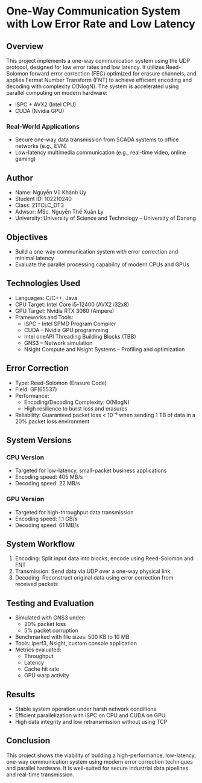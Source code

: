 # One-Way Communication System with Low Error Rate and Low Latency

## Overview

This project implements a one-way communication system using the UDP protocol, designed for low error rates and low latency. It utilizes Reed-Solomon forward error correction (FEC) optimized for erasure channels, and applies Fermat Number Transform (FNT) to achieve efficient encoding and decoding with complexity O(NlogN). The system is accelerated using parallel computing on modern hardware:

- ISPC + AVX2 (Intel CPU)
- CUDA (Nvidia GPU)

### Real-World Applications

- Secure one-way data transmission from SCADA systems to office networks (e.g., EVN)
- Low-latency multimedia communication (e.g., real-time video, online gaming)

## Author

- Name: Nguyễn Vũ Khánh Uy  
- Student ID: 102210240  
- Class: 21TCLC_DT3  
- Advisor: MSc. Nguyễn Thế Xuân Ly  
- University: University of Science and Technology – University of Danang

## Objectives

- Build a one-way communication system with error correction and minimal latency
- Evaluate the parallel processing capability of modern CPUs and GPUs

## Technologies Used

- Languages: C/C++, Java
- CPU Target: Intel Core i5-12400 (AVX2 i32x8)
- GPU Target: Nvidia RTX 3060 (Ampere)
- Frameworks and Tools:
  - ISPC – Intel SPMD Program Compiler
  - CUDA – Nvidia GPU programming
  - Intel oneAPI Threading Building Blocks (TBB)
  - GNS3 – Network simulation
  - Nsight Compute and Nsight Systems – Profiling and optimization

## Error Correction

- Type: Reed-Solomon (Erasure Code)
- Field: GF(65537)
- Performance:
  - Encoding/Decoding Complexity: O(NlogN)
  - High resilience to burst loss and erasures
- Reliability: Guaranteed packet loss < 10⁻⁶ when sending 1 TB of data in a 20% packet loss environment

## System Versions

### CPU Version
- Targeted for low-latency, small-packet business applications
- Encoding speed: 405 MB/s  
- Decoding speed: 22 MB/s

### GPU Version
- Targeted for high-throughput data transmission
- Encoding speed: 1.1 GB/s  
- Decoding speed: 61 MB/s

## System Workflow

1. Encoding: Split input data into blocks, encode using Reed-Solomon and FNT
2. Transmission: Send data via UDP over a one-way physical link
3. Decoding: Reconstruct original data using error correction from received packets

## Testing and Evaluation

- Simulated with GNS3 under:
  - 20% packet loss
  - 5% packet corruption
- Benchmarked with file sizes: 500 KB to 10 MB
- Tools: iperf3, Nsight, custom console application
- Metrics evaluated:
  - Throughput
  - Latency
  - Cache hit rate
  - GPU warp activity

## Results

- Stable system operation under harsh network conditions
- Efficient parallelization with ISPC on CPU and CUDA on GPU
- High data integrity and low retransmission without using TCP

## Conclusion

This project shows the viability of building a high-performance, low-latency, one-way communication system using modern error correction techniques and parallel hardware. It is well-suited for secure industrial data pipelines and real-time transmission.
